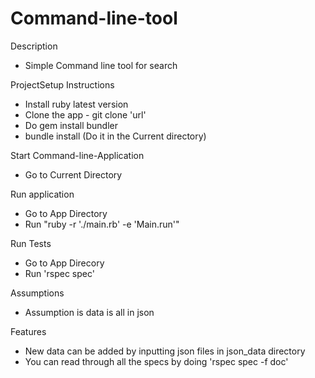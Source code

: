 # Command-line-tool

Description 
* Simple Command line tool for search

 ProjectSetup Instructions
* Install ruby latest version 
* Clone the app - git clone 'url'
* Do gem install bundler
* bundle install (Do it in the Current directory)

 Start Command-line-Application 
* Go to Current Directory

 Run application 
* Go to App Directory
* Run "ruby -r './main.rb' -e 'Main.run'"

 Run Tests 
* Go to App Direcory
* Run 'rspec spec' 

Assumptions
* Assumption is data is all in json 

Features 
* New data can be added by inputting json files in json_data directory
* You can read through all the specs by doing 'rspec spec -f doc'
